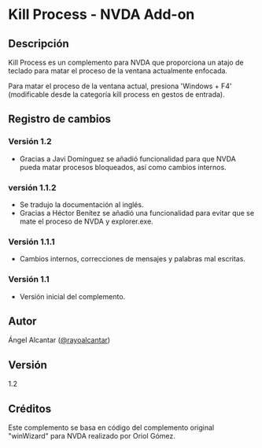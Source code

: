 ﻿# Kill Process - NVDA Add-on

## Descripción

Kill Process es un complemento para NVDA que proporciona un atajo de teclado para matar el proceso de la ventana actualmente enfocada. 

Para matar el proceso de la ventana actual, presiona 'Windows + F4' (modificable desde la categoría kill process en gestos de entrada).

## Registro de cambios
### Versión 1.2
- Gracias a Javi Domínguez se añadió funcionalidad para que NVDA pueda matar procesos bloqueados, así como cambios internos.

### versión 1.1.2

- Se tradujo la documentación al inglés.
- Gracias a Héctor Benítez se añadió una funcionalidad para evitar que se mate el proceso de NVDA y explorer.exe.

### Versión 1.1.1

- Cambios internos, correcciones de mensajes y palabras mal escritas.

### Versión 1.1

- Versión inicial del complemento.

## Autor

Ángel Alcantar ([@rayoalcantar](https://www.twitter.com/rayoalcantar))

## Versión

1.2

## Créditos

Este complemento se basa en código del complemento original "winWizard" para NVDA realizado por Oriol Gómez.
